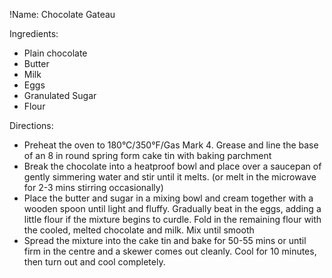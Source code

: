 !Name: Chocolate Gateau

Ingredients:
- Plain chocolate
- Butter
- Milk
- Eggs
- Granulated Sugar
- Flour

Directions:
- Preheat the oven to 180°C/350°F/Gas Mark 4. Grease and line the base of an 8 in round spring form cake tin with baking parchment
- Break the chocolate into a heatproof bowl and place over a saucepan of gently simmering water and stir until it melts. (or melt in the microwave for 2-3 mins stirring occasionally)
- Place the butter and sugar in a mixing bowl and cream together with a wooden spoon until light and fluffy. Gradually beat in the eggs, adding a little flour if the mixture begins to curdle. Fold in the remaining flour with the cooled, melted chocolate and milk. Mix until smooth
- Spread the mixture into the cake tin and bake for 50-55 mins or until firm in the centre and a skewer comes out cleanly. Cool for 10 minutes, then turn out and cool completely.
